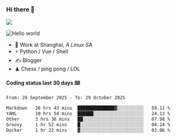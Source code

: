 ### Hi there 👋
![](https://komarev.com/ghpvc/?username=Xuhandsome)


<img src="https://github-readme-stats.vercel.app/api?username=XuHandsome&show_icons=true&theme=merko" alt="Hello world">

<br/>

- 🍻  Work at Shanghai, _A Linux SA_
- ⚡  Python / Vue / Shell
- ✍️  Blogger
- ♟  Chess / ping pong / LOL

#### Coding status last 30 days ⌨️

<!--START_SECTION:waka-->

```txt
From: 29 September 2025 - To: 29 October 2025

Markdown   26 hrs 43 mins  ██████████████▓░░░░░░░░░░   59.11 %
YAML       10 hrs 54 mins  ██████░░░░░░░░░░░░░░░░░░░   24.13 %
Other      3 hrs 36 mins   ██░░░░░░░░░░░░░░░░░░░░░░░   07.98 %
Groovy     1 hr 52 mins    █░░░░░░░░░░░░░░░░░░░░░░░░   04.14 %
Docker     1 hr 22 mins    ▓░░░░░░░░░░░░░░░░░░░░░░░░   03.06 %
```

<!--END_SECTION:waka-->
